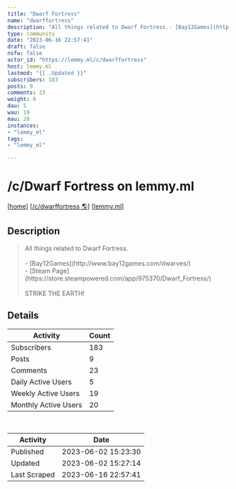 ```yaml
---
title: "Dwarf Fortress" 
name: "dwarffortress"
description: "All things related to Dwarf Fortress.- [Bay12Games](http://www.bay12games.com/dwarves/)- [Steam Page](https://store.steampowered.com/app/975370/Dwarf_Fortress/)STRIKE THE EARTH! "
type: community
date: "2023-06-16 22:57:41"
draft: false
nsfw: false
actor_id: "https://lemmy.ml/c/dwarffortress"
host: lemmy.ml
lastmod: "{[ .Updated }}"
subscribers: 183
posts: 9
comments: 23
weight: 9
dau: 5
wau: 19
mau: 20
instances:
- "lemmy_ml"
tags: 
- "lemmy_ml"

---
```


# /c/Dwarf Fortress on lemmy.ml

[[home](/)]
[[/c/dwarffortress 🌎](https://lemmy.ml/c/dwarffortress)]
[[lemmy.ml](/instances/lemmy_ml)]


## Description 

<blockquote class="description">
All things related to Dwarf Fortress.<br><br>- [Bay12Games](http://www.bay12games.com/dwarves/)<br>- [Steam Page](https://store.steampowered.com/app/975370/Dwarf_Fortress/)<br><br>STRIKE THE EARTH! 
</blockquote>


## Details

| Activity | Count  |
|----------------------|---|
| Subscribers          | 183 |
| Posts                | 9  |
| Comments             | 23  |
| Daily Active Users   | 5  |
| Weekly Active Users  | 19  |
| Monthly Active Users | 20  |

<br>

| Activity | Date |
|----------------------|---|
| Published            | 2023-06-02 15:23:30 |
| Updated              | 2023-06-02 15:27:14 |
| Last Scraped         | 2023-06-16 22:57:41 |
